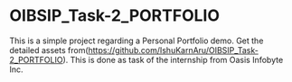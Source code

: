 # OIBSIP_Task-2_PORTFOLIO
This is a simple project regarding a Personal Portfolio demo. 
Get the detailed assets from(https://github.com/IshuKarnAru/OIBSIP_Task-2_PORTFOLIO). 
This is done as task of the internship from Oasis Infobyte Inc.
